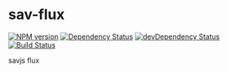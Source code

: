 # sav-flux

[![NPM version](https://badge.fury.io/js/sav-flux.png)](http://badge.fury.io/js/sav-flux)
[![Dependency Status](https://david-dm.org/savjs/sav-flux.png)](https://david-dm.org/savjs/sav-flux)
[![devDependency Status](https://david-dm.org/savjs/sav-flux/dev-status.png)](https://david-dm.org/savjs/sav-flux#info=devDependencies)
[![Build Status](https://travis-ci.org/savjs/sav-flux.svg?branch=master)](https://travis-ci.org/savjs/sav-flux)

savjs flux
